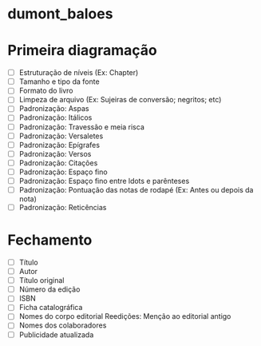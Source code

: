 # dumont_baloes

# Primeira diagramação
- [ ] Estruturação de níveis (Ex: Chapter)
- [ ] Tamanho e tipo da fonte
- [ ] Formato do livro
- [ ] Limpeza de arquivo (Ex: Sujeiras de conversão; negritos; etc)
- [ ] Padronização: Aspas
- [ ] Padronização: Itálicos
- [ ] Padronização: Travessão e meia risca
- [ ] Padronização: Versaletes
- [ ] Padronização: Epígrafes
- [ ] Padronização: Versos
- [ ] Padronização: Citações
- [ ] Padronização: Espaço fino
- [ ] Padronização: Espaço fino entre ldots e parênteses
- [ ] Padronização: Pontuação das notas de rodapé (Ex: Antes ou depois da nota)
- [ ] Padronização: Reticências

# Fechamento
- [ ] Título
- [ ] Autor
- [ ] Título original
- [ ] Número da edição
- [ ] ISBN
- [ ] Ficha catalográfica
- [ ] Nomes do corpo editorial Reedições: Menção ao editorial antigo
- [ ] Nomes dos colaboradores
- [ ] Publicidade atualizada
